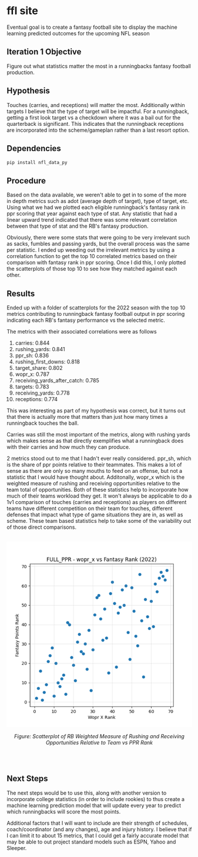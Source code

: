 # ffl site
Eventual goal is to create a fantasy football site to display the machine learning predicted outcomes for the upcoming NFL season

## Iteration 1 Objective

Figure out what statistics matter the most in a runningbacks fantasy football production.

## Hypothesis
Touches (carries, and receptions) will matter the most. Additionally within targets I believe that the type of target will be impactful. For a runningback, getting a first look target vs a checkdown where it was a bail out for the quarterback is significant. This indicates that the runningback receptions are incorporated into the scheme/gameplan rather than a last resort option.

## Dependencies

```
pip install nfl_data_py 
```

## Procedure
Based on the data available, we weren't able to get in to some of the more in depth metrics such as adot (average depth of target), type of target, etc. Using what we had we plotted each eligible runningback's fantasy rank in ppr scoring that year against each type of stat. Any statistic that had a linear upward trend indicated that there was some relevant correlation between that type of stat and the RB's fantasy production.

Obviously, there were some stats that were going to be very irrelevant such as sacks, fumbles and passing yards, but the overall process was the same per statistic. I ended up weeding out the irrelevant metrics by using a correlation function to get the top 10 correlated metrics based on their comparison with fantasy rank in ppr scoring. Once I did this, I only plotted the scatterplots of those top 10 to see how they matched against each other.

## Results
Ended up with a folder of scatterplots for the 2022 season with the top 10 metrics contributing to runningback fantasy football output in ppr scoring indicating each RB's fantasy performance vs the selected metric.

The metrics with their associated correlations were as follows
1. carries: 0.844
2. rushing_yards: 0.841
3. ppr_sh: 0.836
4. rushing_first_downs: 0.818
5. target_share: 0.802
6. wopr_x: 0.787
7. receiving_yards_after_catch: 0.785
8. targets: 0.783
9. receiving_yards: 0.778
10. receptions: 0.774

This was interesting as part of my hypothesis was correct, but it turns out that there is actually more that matters than just how many times a runningback touches the ball.

Carries was still the most important of the metrics, along with rushing yards which makes sense as that directly exemplifies what a runningback does with their carries and how much they can produce.

2 metrics stood out to me that I hadn't ever really considered. ppr_sh, which is the share of ppr points relative to their teammates. This makes a lot of sense as there are only so many mouths to feed on an offense, but not a statistic that I would have thought about. Additonally, wopr_x which is the weighted measure of rushing and receiving opportunities relative to the team total of opportunities. Both of these statistics help to incorporate how much of their teams workload they get. It won't always be applicable to do a 1v1 comparison of touches (carries and receptions) as players on different teams have different competition on their team for touches, different defenses that impact what type of game situations they are in, as well as scheme. These team based statistics help to take some of the variability out of those direct comparisons.
<br><br>

<div align="center">

![RB Weighted Measure of Rushing and Receiving Opportunities Relative to Team vs PPR Rank](plots_full_ppr/wopr_x_2022.png)

*Figure: Scatterplot of RB Weighted Measure of Rushing and Receiving Opportunities Relative to Team vs PPR Rank*

</div>

<br><br>

## Next Steps

The next steps would be to use this, along with another version to incorporate college statistics (in order to include rookies) to thus create a machine learning prediction model that will update every year to predict which runningbacks will score the most points. 

Additional factors that I will want to include are their strength of schedules, coach/coordinator (and any changes), age and injury history. I believe that if I can limit it to about 15 metrics, that I could get a fairly accurate model that may be able to out project standard models such as ESPN, Yahoo and Sleeper.


